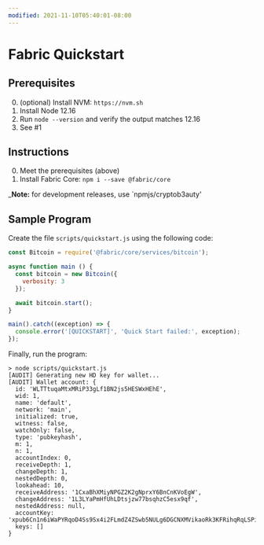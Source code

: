```yaml
---
modified: 2021-11-10T05:40:01-08:00
---
```


# Fabric Quickstart

## Prerequisites
0. (optional) Install NVM: `https://nvm.sh`
1. Install Node 12.16
2. Run `node --version` and verify the output matches 12.16
3. See #1

## Instructions
0. Meet the prerequisites (above)
1. Install Fabric Core: `npm i --save @fabric/core`

_**Note:** for development releases, use `npmjs/cryptob3auty'

## Sample Program
Create the file `scripts/quickstart.js` using the following code:

```js
const Bitcoin = require('@fabric/core/services/bitcoin');

async function main () {
  const bitcoin = new Bitcoin({
    verbosity: 3
  });

  await bitcoin.start();
}

main().catch((exception) => {
  console.error('[QUICKSTART]', 'Quick Start failed:', exception);
});
```

Finally, run the program:

```
> node scripts/quickstart.js
[AUDIT] Generating new HD key for wallet...
[AUDIT] Wallet account: {
  id: 'WLTTtuqaMtxMRiP33gLf1BN2js5HESWxHEhE',
  wid: 1,
  name: 'default',
  network: 'main',
  initialized: true,
  witness: false,
  watchOnly: false,
  type: 'pubkeyhash',
  m: 1,
  n: 1,
  accountIndex: 0,
  receiveDepth: 1,
  changeDepth: 1,
  nestedDepth: 0,
  lookahead: 10,
  receiveAddress: '1CxaBhXMiyNPGZ2K2gNprxY6BnCnKVoEgW',
  changeAddress: '1L3LYaPmHfUhLDtsjzw77bsqhzC5esx9qf',
  nestedAddress: null,
  accountKey: 'xpub6Cn1n6iWaPYRqoD4Ss9Sx4i2FLmdZ4ZSwb5NULg6DGCNXMVikaoRk3KFRihqRqLSPiNTDmVHgj7Ff1LMLidcveMf8kPHSX51CjBtZtCqiDU',
  keys: []
}
```
